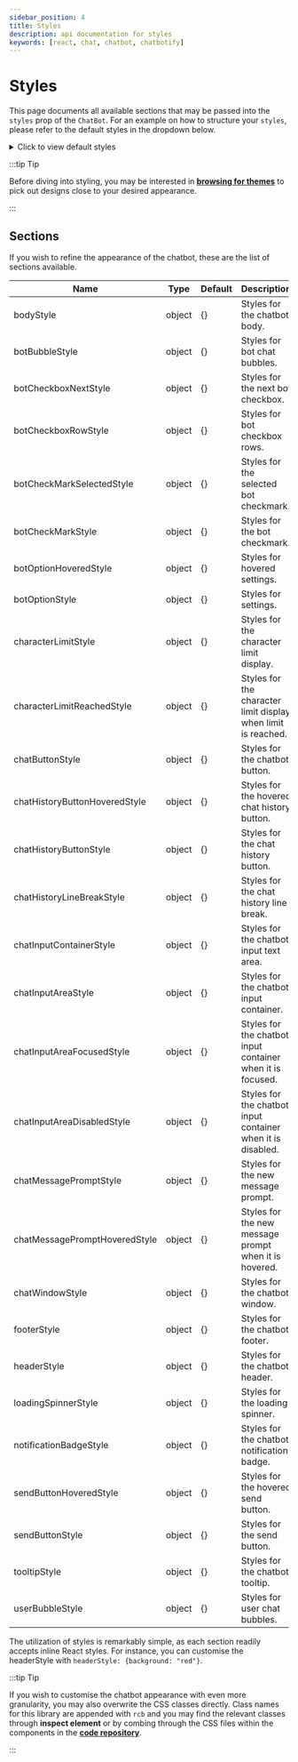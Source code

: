 ```yaml
---
sidebar_position: 4
title: Styles
description: api documentation for styles
keywords: [react, chat, chatbot, chatbotify]
---
```


# Styles

This page documents all available sections that may be passed into the `styles` prop of the `ChatBot`. For an example on how to structure your `styles`, please refer to the default styles in the dropdown below.

<details>
<summary>Click to view default styles</summary>

```jsx
export const DefaultStyles: Styles = {
	// styles
	tooltipStyle: {},
	chatButtonStyle: {},
	notificationBadgeStyle: {},
	chatWindowStyle: {},
	headerStyle: {},
	bodyStyle: {},
	chatInputContainerStyle: {},
	chatInputAreaStyle: {},
	chatInputAreaFocusedStyle: {},
	chatInputAreaDisabledStyle: {},
	userBubbleStyle: {},
	botBubbleStyle: {},
	botOptionStyle: {},
	botOptionHoveredStyle: {},
	botCheckboxRowStyle: {},
	botCheckboxNextStyle: {},
	botCheckMarkStyle: {},
	botCheckMarkSelectedStyle: {},
	sendButtonStyle: {},
	sendButtonHoveredStyle: {},
	characterLimitStyle: {},
	characterLimitReachedStyle: {},
	chatHistoryButtonStyle: {},
	chatHistoryButtonHoveredStyle: {},
	chatHistoryLineBreakStyle: {},
	chatMessagePromptStyle: {},
	chatMessagePromptHoveredStyle: {},
	footerStyle: {},
	loadingSpinnerStyle: {},
	mediaDisplayContainerStyle: {},
}
```
</details>

:::tip Tip

Before diving into styling, you may be interested in [**browsing for themes**](https://gallery.react-chatbotify.com) to pick out designs close to your desired appearance.

:::

## Sections

If you wish to refine the appearance of the chatbot, these are the list of sections available.

| Name                       | Type                            | Default                                                                                  | Description                                                                                                                    |
| -------------------------- | ------------------------------- | ---------------------------------------------------------------------------------------- | ------------------------------------------------------------------------------------------------------------------------------ |
| bodyStyle                | object                          | {}                                                                                       | Styles for the chatbot body.                                                                                                    |
| botBubbleStyle           | object                          | {}                                                                                       | Styles for bot chat bubbles.                                                                                                    |
| botCheckboxNextStyle     | object                          | {}                                                                                       | Styles for the next bot checkbox.                                                                                               |
| botCheckboxRowStyle      | object                          | {}                                                                                       | Styles for bot checkbox rows.                                                                                                   |
| botCheckMarkSelectedStyle| object                          | {}                                                                                       | Styles for the selected bot checkmark.                                                                                          |
| botCheckMarkStyle        | object                          | {}                                                                                       | Styles for the bot checkmark.                                                                                                   |
| botOptionHoveredStyle    | object                          | {}                                                                                       | Styles for hovered settings.                                                                                             |
| botOptionStyle           | object                          | {}                                                                                       | Styles for settings.                                                                                                         |
| characterLimitStyle      | object                          | {}                                                                                       | Styles for the character limit display.                                                                                                         |
| characterLimitReachedStyle | object                          | {}                                                                                       | Styles for the character limit display when limit is reached.                                                                                                         |
| chatButtonStyle          | object                          | {}                                                                                       | Styles for the chatbot button.                                                                                                  |
| chatHistoryButtonHoveredStyle | object                      | {}                                                                                       | Styles for the hovered chat history button.                                                                                     |
| chatHistoryButtonStyle   | object                          | {}                                                                                       | Styles for the chat history button.                                                                                             |
| chatHistoryLineBreakStyle | object                          | {}                                                                                       | Styles for the chat history line break.                                                                                         |
| chatInputContainerStyle           | object                          | {}                                                                                       | Styles for the chatbot input text area.                                                                                                   |
| chatInputAreaStyle           | object                          | {}                                                                                       | Styles for the chatbot input container.                                                                                                   |
| chatInputAreaFocusedStyle           | object                          | {}                                                                                       | Styles for the chatbot input container when it is focused.                                                                                                   |
| chatInputAreaDisabledStyle           | object                          | {}                                                                                       | Styles for the chatbot input container when it is disabled.                                                                                                   |
| chatMessagePromptStyle           | object                          | {}                                                                                       | Styles for the new message prompt.                                                                                                   |
| chatMessagePromptHoveredStyle           | object                          | {}                                                                                       | Styles for the new message prompt when it is hovered.                                                                                                   |
| chatWindowStyle          | object                          | {}                                                                                       | Styles for the chatbot window.                                                                                                  |
| footerStyle              | object                          | {}                                                                                       | Styles for the chatbot footer.                                                                                                  |
| headerStyle              | object                          | {}                                                                                       | Styles for the chatbot header.                                                                                                  |
| loadingSpinnerStyle      | object                          | {}                                                                                       | Styles for the loading spinner.                                                                                                 |
| notificationBadgeStyle   | object                          | {}                                                                                       | Styles for the chatbot notification badge.                                                                                      |
| sendButtonHoveredStyle   | object                          | {}                                                                                       | Styles for the hovered send button.                                                                                             |
| sendButtonStyle          | object                          | {}                                                                                       | Styles for the send button.                                                                                                     |
| tooltipStyle             | object                          | {}                                                                                       | Styles for the chatbot tooltip.                                                                                                 |
| userBubbleStyle          | object                          | {}                                                                                       | Styles for user chat bubbles.                                                                                                   |

The utilization of styles is remarkably simple, as each section readily accepts inline React styles. For instance, you can customise the headerStyle with `headerStyle: {background: "red"}`.

:::tip Tip

If you wish to customise the chatbot appearance with even more granularity, you may also overwrite the CSS classes directly. Class names for this library are appended with `rcb` and you may find the relevant classes through **inspect element** or by combing through the CSS files within the components in the [**code repository**](https://github.com/tjtanjin/react-chatbotify/tree/main/src/components).

:::